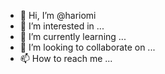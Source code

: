 - 👋 Hi, I’m @hariomi
- 👀 I’m interested in ...
- 🌱 I’m currently learning ...
- 💞️ I’m looking to collaborate on ...
- 📫 How to reach me ...

<!---
hariomi/hariomi is a ✨ special ✨ repository because its `README.md` (this file) appears on your GitHub profile.
You can click the Preview link to take a look at your changes.
--->
